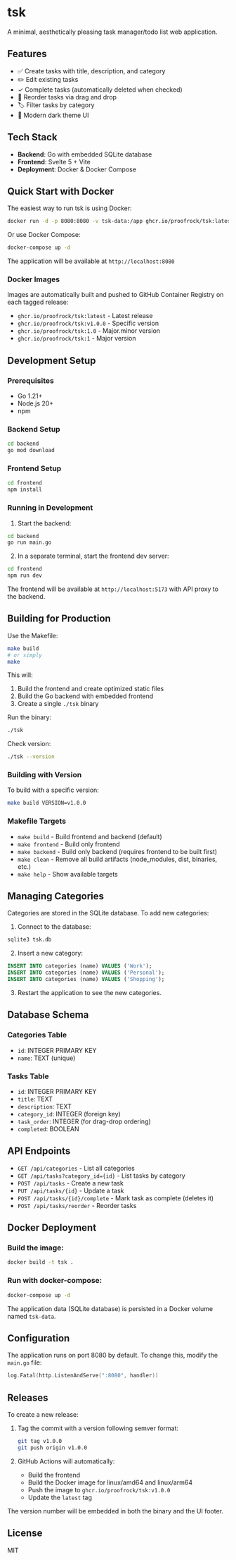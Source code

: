 # tsk

A minimal, aesthetically pleasing task manager/todo list web application.

## Features

- ✅ Create tasks with title, description, and category
- ✏️ Edit existing tasks
- ✓ Complete tasks (automatically deleted when checked)
- 🔄 Reorder tasks via drag and drop
- 🏷️ Filter tasks by category
- 🎨 Modern dark theme UI

## Tech Stack

- **Backend**: Go with embedded SQLite database
- **Frontend**: Svelte 5 + Vite
- **Deployment**: Docker & Docker Compose

## Quick Start with Docker

The easiest way to run tsk is using Docker:

```bash
docker run -d -p 8080:8080 -v tsk-data:/app ghcr.io/proofrock/tsk:latest
```

Or use Docker Compose:

```bash
docker-compose up -d
```

The application will be available at `http://localhost:8080`

### Docker Images

Images are automatically built and pushed to GitHub Container Registry on each tagged release:

- `ghcr.io/proofrock/tsk:latest` - Latest release
- `ghcr.io/proofrock/tsk:v1.0.0` - Specific version
- `ghcr.io/proofrock/tsk:1.0` - Major.minor version
- `ghcr.io/proofrock/tsk:1` - Major version

## Development Setup

### Prerequisites

- Go 1.21+
- Node.js 20+
- npm

### Backend Setup

```bash
cd backend
go mod download
```

### Frontend Setup

```bash
cd frontend
npm install
```

### Running in Development

1. Start the backend:
```bash
cd backend
go run main.go
```

2. In a separate terminal, start the frontend dev server:
```bash
cd frontend
npm run dev
```

The frontend will be available at `http://localhost:5173` with API proxy to the backend.

## Building for Production

Use the Makefile:

```bash
make build
# or simply
make
```

This will:
1. Build the frontend and create optimized static files
2. Build the Go backend with embedded frontend
3. Create a single `./tsk` binary

Run the binary:
```bash
./tsk
```

Check version:
```bash
./tsk --version
```

### Building with Version

To build with a specific version:
```bash
make build VERSION=v1.0.0
```

### Makefile Targets

- `make build` - Build frontend and backend (default)
- `make frontend` - Build only frontend
- `make backend` - Build only backend (requires frontend to be built first)
- `make clean` - Remove all build artifacts (node_modules, dist, binaries, etc.)
- `make help` - Show available targets

## Managing Categories

Categories are stored in the SQLite database. To add new categories:

1. Connect to the database:
```bash
sqlite3 tsk.db
```

2. Insert a new category:
```sql
INSERT INTO categories (name) VALUES ('Work');
INSERT INTO categories (name) VALUES ('Personal');
INSERT INTO categories (name) VALUES ('Shopping');
```

3. Restart the application to see the new categories.

## Database Schema

### Categories Table
- `id`: INTEGER PRIMARY KEY
- `name`: TEXT (unique)

### Tasks Table
- `id`: INTEGER PRIMARY KEY
- `title`: TEXT
- `description`: TEXT
- `category_id`: INTEGER (foreign key)
- `task_order`: INTEGER (for drag-drop ordering)
- `completed`: BOOLEAN

## API Endpoints

- `GET /api/categories` - List all categories
- `GET /api/tasks?category_id={id}` - List tasks by category
- `POST /api/tasks` - Create a new task
- `PUT /api/tasks/{id}` - Update a task
- `POST /api/tasks/{id}/complete` - Mark task as complete (deletes it)
- `POST /api/tasks/reorder` - Reorder tasks

## Docker Deployment

### Build the image:
```bash
docker build -t tsk .
```

### Run with docker-compose:
```bash
docker-compose up -d
```

The application data (SQLite database) is persisted in a Docker volume named `tsk-data`.

## Configuration

The application runs on port 8080 by default. To change this, modify the `main.go` file:

```go
log.Fatal(http.ListenAndServe(":8080", handler))
```

## Releases

To create a new release:

1. Tag the commit with a version following semver format:
   ```bash
   git tag v1.0.0
   git push origin v1.0.0
   ```

2. GitHub Actions will automatically:
   - Build the frontend
   - Build the Docker image for linux/amd64 and linux/arm64
   - Push the image to `ghcr.io/proofrock/tsk:v1.0.0`
   - Update the `latest` tag

The version number will be embedded in both the binary and the UI footer.

## License

MIT
